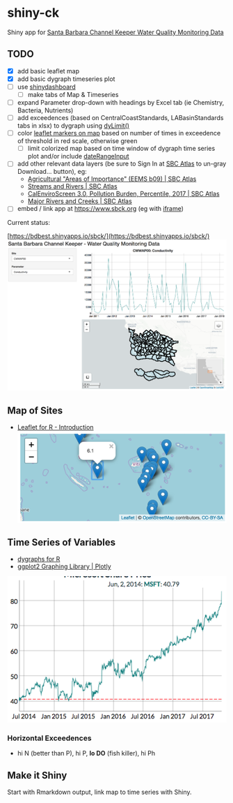 # shiny-ck

Shiny app for [Santa Barbara Channel Keeper Water Quality Monitoring Data](https://www.sbck.org/current-issues/water-quality-monitoring/download-our-data/)

## TODO

- [x] add basic leaflet map
- [x] add basic dygraph timeseries plot
- [ ] use [shinydashboard](http://rstudio.github.io/shinydashboard/)
  - [ ] make tabs of Map & Timeseries
- [ ] expand Parameter drop-down with headings by Excel tab (ie Chemistry, Bacteria, Nutrients)
- [ ] add exceedences (based on CentralCoastStandards, LABasinStandards tabs in xlsx) to dygraph using [dyLimit()](https://rstudio.github.io/dygraphs/gallery-event-lines.html)
- [ ] color [leaflet markers on map](http://rstudio.github.io/leaflet/markers.html) based on number of times in exceedence of threshold in red scale, otherwise green
  - [ ] limit colorized map based on time window of dygraph time series plot and/or include [dateRangeInput]( https://shiny.rstudio.com/gallery/date-and-date-range.html)
- [ ] add other relevant data layers (be sure to Sign In at [SBC Atlas](https://sbcblueprint.databasin.org/) to un-gray Download... button), eg:
  * [Agricultural "Areas of Importance" (EEMS b09) | SBC Atlas](https://sbcblueprint.databasin.org/datasets/807abc2dc06a49b88e815751ffa8a75a) 
  * [Streams and Rivers | SBC Atlas](https://sbcblueprint.databasin.org/datasets/3aacd7ea3d16481bae9e88335001a707)
  * [CalEnviroScreen 3.0, Pollution Burden, Percentile, 2017 | SBC Atlas](https://sbcblueprint.databasin.org/datasets/77b443653446408fbe31aa9e86b6948d)
  * [Major Rivers and Creeks | SBC Atlas](https://sbcblueprint.databasin.org/datasets/1efc53d363cf46319abe6ab5ea31cc00)
- [ ] embed / link app at https://www.sbck.org (eg with [iframe](https://community.rstudio.com/t/iframe-shiny-apps-to-wordpress/962))

Current status:

  [https://bdbest.shinyapps.io/sbck/](https://bdbest.shinyapps.io/sbck/)<br>
  [![](./images/sbck-app_2018-06-25.png)](https://bdbest.shinyapps.io/sbck/)

## Map of Sites

* [Leaflet for R - Introduction](http://rstudio.github.io/leaflet/)
![](./images/leaflet_markers.png)

## Time Series of Variables

* [dygraphs for R](https://rstudio.github.io/dygraphs/index.html)
* [ggplot2 Graphing Library | Plotly](https://plot.ly/ggplot2/)

![](./images/dygraph-threshold.png)

### Horizontal Exceedences

- hi N (better than P), hi P, **lo DO** (fish killer), hi Ph

## Make it Shiny

Start with Rmarkdown output, link map to time series with Shiny.
